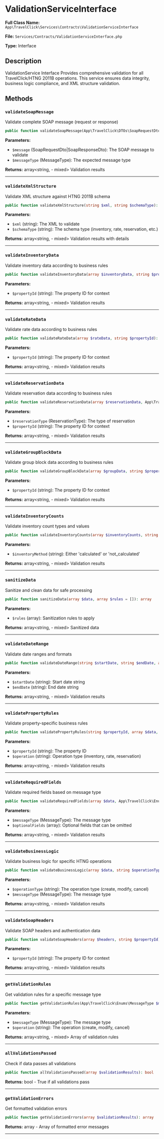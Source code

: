 # ValidationServiceInterface

**Full Class Name:** `App\TravelClick\Services\Contracts\ValidationServiceInterface`

**File:** `Services/Contracts/ValidationServiceInterface.php`

**Type:** Interface

## Description

ValidationService Interface
Provides comprehensive validation for all TravelClick/HTNG 2011B operations.
This service ensures data integrity, business logic compliance, and XML structure validation.

## Methods

### `validateSoapMessage`

Validate complete SOAP message (request or response)

```php
public function validateSoapMessage(App\TravelClick\DTOs\SoapRequestDto|App\TravelClick\DTOs\SoapResponseDto $message, App\TravelClick\Enums\MessageType $messageType): array
```

**Parameters:**

- `$message` (SoapRequestDto|SoapResponseDto): The SOAP message to validate
- `$messageType` (MessageType): The expected message type

**Returns:** array<string, - mixed> Validation results

---

### `validateXmlStructure`

Validate XML structure against HTNG 2011B schema

```php
public function validateXmlStructure(string $xml, string $schemaType): array
```

**Parameters:**

- `$xml` (string): The XML to validate
- `$schemaType` (string): The schema type (inventory, rate, reservation, etc.)

**Returns:** array<string, - mixed> Validation results with details

---

### `validateInventoryData`

Validate inventory data according to business rules

```php
public function validateInventoryData(array $inventoryData, string $propertyId): array
```

**Parameters:**

- `$propertyId` (string): The property ID for context

**Returns:** array<string, - mixed> Validation results

---

### `validateRateData`

Validate rate data according to business rules

```php
public function validateRateData(array $rateData, string $propertyId): array
```

**Parameters:**

- `$propertyId` (string): The property ID for context

**Returns:** array<string, - mixed> Validation results

---

### `validateReservationData`

Validate reservation data according to business rules

```php
public function validateReservationData(array $reservationData, App\TravelClick\Enums\ReservationType $reservationType, string $propertyId): array
```

**Parameters:**

- `$reservationType` (ReservationType): The type of reservation
- `$propertyId` (string): The property ID for context

**Returns:** array<string, - mixed> Validation results

---

### `validateGroupBlockData`

Validate group block data according to business rules

```php
public function validateGroupBlockData(array $groupData, string $propertyId): array
```

**Parameters:**

- `$propertyId` (string): The property ID for context

**Returns:** array<string, - mixed> Validation results

---

### `validateInventoryCounts`

Validate inventory count types and values

```php
public function validateInventoryCounts(array $inventoryCounts, string $inventoryMethod): array
```

**Parameters:**

- `$inventoryMethod` (string): Either 'calculated' or 'not_calculated'

**Returns:** array<string, - mixed> Validation results

---

### `sanitizeData`

Sanitize and clean data for safe processing

```php
public function sanitizeData(array $data, array $rules = []): array
```

**Parameters:**

- `$rules` (array<string>): Sanitization rules to apply

**Returns:** array<string, - mixed> Sanitized data

---

### `validateDateRange`

Validate date ranges and formats

```php
public function validateDateRange(string $startDate, string $endDate, array $constraints = []): array
```

**Parameters:**

- `$startDate` (string): Start date string
- `$endDate` (string): End date string

**Returns:** array<string, - mixed> Validation results

---

### `validatePropertyRules`

Validate property-specific business rules

```php
public function validatePropertyRules(string $propertyId, array $data, string $operation): array
```

**Parameters:**

- `$propertyId` (string): The property ID
- `$operation` (string): Operation type (inventory, rate, reservation)

**Returns:** array<string, - mixed> Validation results

---

### `validateRequiredFields`

Validate required fields based on message type

```php
public function validateRequiredFields(array $data, App\TravelClick\Enums\MessageType $messageType, array $optionalFields = []): array
```

**Parameters:**

- `$messageType` (MessageType): The message type
- `$optionalFields` (array<string>): Optional fields that can be omitted

**Returns:** array<string, - mixed> Validation results

---

### `validateBusinessLogic`

Validate business logic for specific HTNG operations

```php
public function validateBusinessLogic(array $data, string $operationType, App\TravelClick\Enums\MessageType $messageType): array
```

**Parameters:**

- `$operationType` (string): The operation type (create, modify, cancel)
- `$messageType` (MessageType): The message type

**Returns:** array<string, - mixed> Validation results

---

### `validateSoapHeaders`

Validate SOAP headers and authentication data

```php
public function validateSoapHeaders(array $headers, string $propertyId): array
```

**Parameters:**

- `$propertyId` (string): The property ID for context

**Returns:** array<string, - mixed> Validation results

---

### `getValidationRules`

Get validation rules for a specific message type

```php
public function getValidationRules(App\TravelClick\Enums\MessageType $messageType, string $operation = 'create'): array
```

**Parameters:**

- `$messageType` (MessageType): The message type
- `$operation` (string): The operation (create, modify, cancel)

**Returns:** array<string, - mixed> Array of validation rules

---

### `allValidationsPassed`

Check if data passes all validations

```php
public function allValidationsPassed(array $validationResults): bool
```

**Returns:** bool - True if all validations pass

---

### `getValidationErrors`

Get formatted validation errors

```php
public function getValidationErrors(array $validationResults): array
```

**Returns:** array<string> - Array of formatted error messages

---

